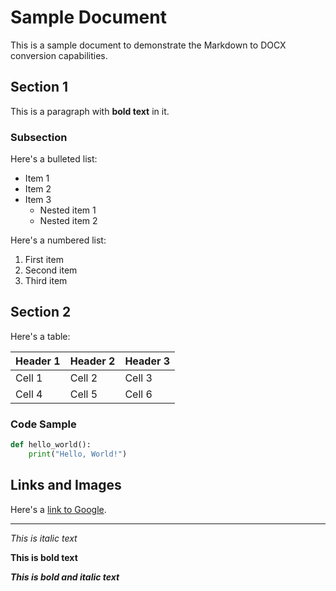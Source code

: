 # Sample Document

This is a sample document to demonstrate the Markdown to DOCX conversion capabilities.

## Section 1

This is a paragraph with **bold text** in it.

### Subsection

Here's a bulleted list:

* Item 1
* Item 2
* Item 3
    * Nested item 1
    * Nested item 2

Here's a numbered list:

1. First item
2. Second item
3. Third item

## Section 2

Here's a table:

| Header 1 | Header 2 | Header 3 |
| -------- | -------- | -------- |
| Cell 1   | Cell 2   | Cell 3   |
| Cell 4   | Cell 5   | Cell 6   |

### Code Sample

```python
def hello_world():
    print("Hello, World!")
```

## Links and Images

Here's a [link to Google](https://google.com).

---

*This is italic text*

**This is bold text**

***This is bold and italic text***

